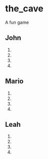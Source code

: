 # the_cave
A fun game


## John

1. 
2. 
3. 
4. 

## Mario

1. 
2. 
3. 
4. 

## Leah

1. 
2. 
3. 
4. 
